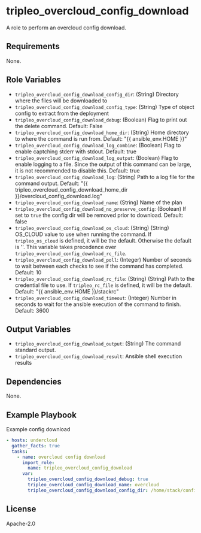 tripleo_overcloud_config_download
=================================

A role to perform an overcloud config download.

Requirements
------------

None.

Role Variables
--------------

* `tripleo_overcloud_config_download_config_dir`: (String) Directory where the files will be downloaded to
* `tripleo_overcloud_config_download_config_type`: (String) Type of object config to extract from the deployment
* `tripleo_overcloud_config_download_debug`: (Boolean) Flag to print out the delete command. Default: False
* `tripleo_overcloud_config_download_home_dir`: (String) Home directory to where the command is run from. Default: "{{ ansible_env.HOME }}"
* `tripleo_overcloud_config_download_log_combine`: (Boolean) Flag to enable captching stderr with stdout. Default: true
* `tripleo_overcloud_config_download_log_output`: (Boolean) Flag to enable logging to a file. Since the output of this command can be large, it is not recommended to disable this. Default: true
* `tripleo_overcloud_config_download_log`: (String) Path to a log file for the command output. Default: "{{ tripleo_overcloud_config_download_home_dir }}/overcloud_config_download.log"
* `tripleo_overcloud_config_download_name`: (String) Name of the plan
* `tripleo_overcloud_config_download_no_preserve_config`: (Boolean) If set to `true` the config dir will be removed prior to download. Default: false
* `tripleo_overcloud_config_download_os_cloud`: (String) (String) OS_CLOUD value to use when running the command. If `tripleo_os_cloud` is defined, it will be the default. Otherwise the default is ''. This variable takes precedence over `tripleo_overcloud_config_download_rc_file`.
* `tripleo_overcloud_config_download_poll`: (Integer) Number of seconds to wait between each checks to see if the command has completed. Default: 10
* `tripleo_overcloud_config_download_rc_file`: (String) (String) Path to the credential file to use. If `tripleo_rc_file` is defined, it will be the default. Default: "{{ ansible_env.HOME }}/stackrc"
* `tripleo_overcloud_config_download_timeout`: (Integer) Number in seconds to wait for the ansible execution of the command to finish. Default: 3600

Output Variables
----------------

* `tripleo_overcloud_config_download_output`: (String) The command standard output.
* `tripleo_overcloud_config_download_result`: Ansible shell execution results

Dependencies
------------

None.

Example Playbook
----------------

Example config download

```yaml
- hosts: undercloud
  gather_facts: true
  tasks:
    - name: overcloud config download
      import_role:
        name: tripleo_overcloud_config_download
      var:
        tripleo_overcloud_config_download_debug: true
        tripleo_overcloud_config_download_name: overcloud
        tripleo_overcloud_config_download_config_dir: /home/stack/config
```

License
-------

Apache-2.0
